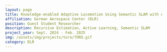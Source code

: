 ```yaml
---
layout: page
title: Knowledge-enabled Adaptive Locomotion Using Semantic SLAM with Active Learning
affiliation: German Aerospace Center (DLR)
position: Guest Student Researcher
description: Recursive Estimation, Active Learning, Semantic SLAM
project_year: Sept. 2024 - Feb. 2025
img: /assets/img/projects/toro/TORO.gif
category: DLR
---
```

